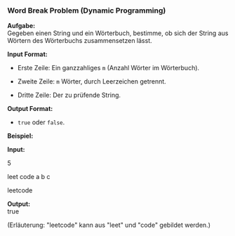 ### **Word Break Problem (Dynamic Programming)**  

**Aufgabe:**  
Gegeben einen String und ein Wörterbuch, bestimme, ob sich der String aus Wörtern des Wörterbuchs zusammensetzen lässt.

**Input Format:**  

- Erste Zeile: Ein ganzzahliges `m` (Anzahl Wörter im Wörterbuch).  

- Zweite Zeile: `m` Wörter, durch Leerzeichen getrennt.  

- Dritte Zeile: Der zu prüfende String.

**Output Format:**  

- `true` oder `false`.

**Beispiel:**  

**Input:**  

5  

leet code a b c

leetcode  

**Output:**  
true  

(Erläuterung: "leetcode" kann aus "leet" und "code" gebildet werden.)  